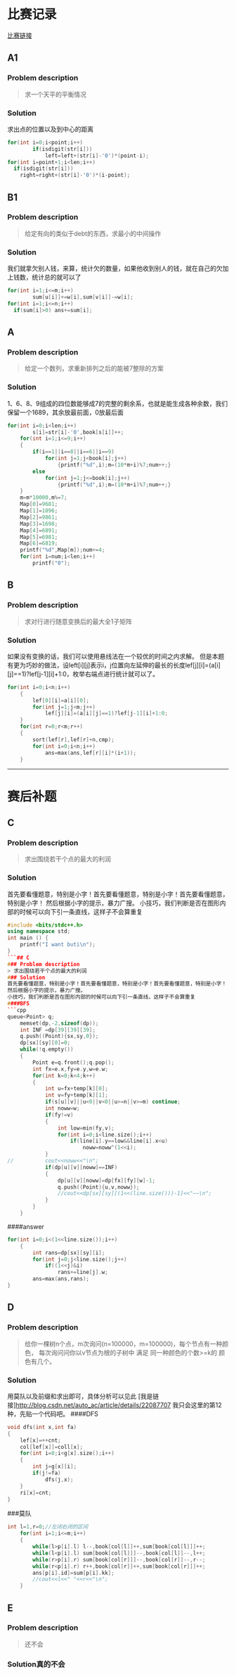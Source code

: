 # 比赛记录

[比赛链接](https://vjudge.net/contest/168406)
## A1
### Problem description
>求一个天平的平衡情况
### Solution
求出点的位置以及到中心的距离
```cpp
for(int i=0;i<point;i++)
		if(isdigit(str[i]))
			left=left+(str[i]-'0')*(point-i);
for(int i=point+1;i<len;i++)
  if(isdigit(str[i]))
    right=right+(str[i]-'0')*(i-point);
```
## B1
### Problem description
>给定有向的类似于debt的东西，求最小的中间操作
### Solution
我们就拿欠别人钱，来算，统计欠的数量，如果他收到别人的钱，就在自己的欠加上钱数，统计总的就可以了
```cpp
for(int i=1;i<=m;i++)
		sum[u[i]]+=w[i],sum[v[i]]-=w[i];
for(int i=1;i<=n;i++)
  if(sum[i]>0) ans+=sum[i];
```
## A
### Problem description
>给定一个数列，求重新排列之后的能被7整除的方案
### Solution
1、6、8、9组成的四位数能够成7的完整的剩余系，也就是能生成各种余数，我们保留一个1689，其余放最前面，0放最后面
```cpp
for(int i=0;i<len;i++)
		s[i]=str[i]-'0',book[s[i]]++;
	for(int i=1;i<=9;i++)
	{
		if(i==1||i==8||i==6||i==9)
			for(int j=1;j<book[i];j++)
				{printf("%d",i);m=(10*m+i)%7;num++;}
		else
			for(int j=1;j<=book[i];j++)
				{printf("%d",i);m=(10*m+i)%7;num++;}
	}
	m=m*10000,m%=7;
	Map[0]=9681;
	Map[1]=1896;
	Map[2]=9861;
	Map[3]=1698;
	Map[4]=6891;
	Map[5]=6981;
	Map[6]=6819;
	printf("%d",Map[m]);num+=4;
	for(int i=num;i<len;i++)
		printf("0");
```
## B
### Problem description
>求对行进行随意变换后的最大全1子矩阵
### Solution
如果没有变换的话，我们可以使用悬线法在一个较优的时间之内求解。
但是本题有更为巧妙的做法，设left[i][j]表示i，j位置向左延伸的最长的长度lef[j][i]=(a[i][j]==1)?lef[j-1][i]+1:0，枚举右端点进行统计就可以了。
```cpp
for(int i=0;i<n;i++)
	{
		lef[0][i]=a[i][0];
		for(int j=1;j<m;j++)
			lef[j][i]=(a[i][j]==1)?lef[j-1][i]+1:0;
	}
	for(int r=0;r<m;r++)
	{
		sort(lef[r],lef[r]+n,cmp);
		for(int i=0;i<n;i++)
			ans=max(ans,lef[r][i]*(i+1));
	}
```

***** 
# 赛后补题

## C
### Problem description
> 求出围绕若干个点的最大的利润
### Solution
首先要看懂题意，特别是小字！首先要看懂题意，特别是小字！首先要看懂题意，特别是小字！
然后根据小字的提示，暴力广搜。
小技巧，我们判断是否在图形内部的时候可以向下引一条直线，这样子不会算重复
```cpp
#include <bits/stdc++.h>
using namespace std;
int main () {
    printf("I want buti\n");
}
```## C
### Problem description
> 求出围绕若干个点的最大的利润
### Solution
首先要看懂题意，特别是小字！首先要看懂题意，特别是小字！首先要看懂题意，特别是小字！
然后根据小字的提示，暴力广搜。
小技巧，我们判断是否在图形内部的时候可以向下引一条直线，这样子不会算重复
####BFS
```cpp
queue<Point> q;
	memset(dp,-2,sizeof(dp));
	int INF =dp[39][39][39];
	q.push((Point){sx,sy,0});
	dp[sx][sy][0]=0;
	while(!q.empty())
	{
		Point e=q.front();q.pop();
		int fx=e.x,fy=e.y,w=e.w;
		for(int k=0;k<4;k++)
		{
			int u=fx+temp[k][0];
			int v=fy+temp[k][1];
			if(s[u][v]||u<0||v<0||u>=n||v>=m) continue;
			int noww=w;
			if(fy!=v)
			{
				int low=min(fy,v);
				for(int i=0;i<line.size();i++)
					if(line[i].y==low&&line[i].x<u) 	
						noww=noww^(1<<i);
			}
//			cout<<noww<<"\n";
			if(dp[u][v][noww]==INF)
			{
				dp[u][v][noww]=dp[fx][fy][w]-1;
				q.push((Point){u,v,noww});
				//cout<<dp[sx][sy][(1<<(line.size()))-1]<<"~~\n";
			}
		}
	}
```
####answer
```cpp
for(int i=0;i<(1<<line.size());i++)
	{
		int rans=dp[sx][sy][i];
		for(int j=0;j<line.size();j++)
			if((1<<j)&i)
				rans+=line[j].w;
		ans=max(ans,rans);
}
```
## D
### Problem description
> 给你一棵树n个点，m次询问(n=100000，m=100000)，每个节点有一种颜色， 
  每次询问问你以v节点为根的子树中  满足  同一种颜色的个数>=k的  颜色有几个。
### Solution
用莫队以及前缀和求出即可，具体分析可以见此
[我是链接]<http://blog.csdn.net/auto_ac/article/details/22087707>
我只会这里的第12种，先贴一个代码吧。
####DFS
```cpp
void dfs(int x,int fa)
{
	lef[x]=++cnt;
	col[lef[x]]=coll[x];
	for(int i=0;i<g[x].size();i++)
	{
		int j=g[x][i];
		if(j!=fa)
			dfs(j,x);
	}
	ri[x]=cnt;
}
```
###莫队
```cpp
int l=1,r=0;//左闭右闭的区间
	for(int i=1;i<=m;i++)
	{
		while(l>p[i].l) l--,book[col[l]]++,sum[book[col[l]]]++;
		while(l<p[i].l) sum[book[col[l]]]--,book[col[l]]--,l++;
		while(r>p[i].r) sum[book[col[r]]]--,book[col[r]]--,r--;
		while(r<p[i].r) r++,book[col[r]]++,sum[book[col[r]]]++;
		ans[p[i].id]=sum[p[i].kk];
		//cout<<l<<" "<<r<<"\n";
	}
```
## E
### Problem description
> 还不会
### Solution真的不会
